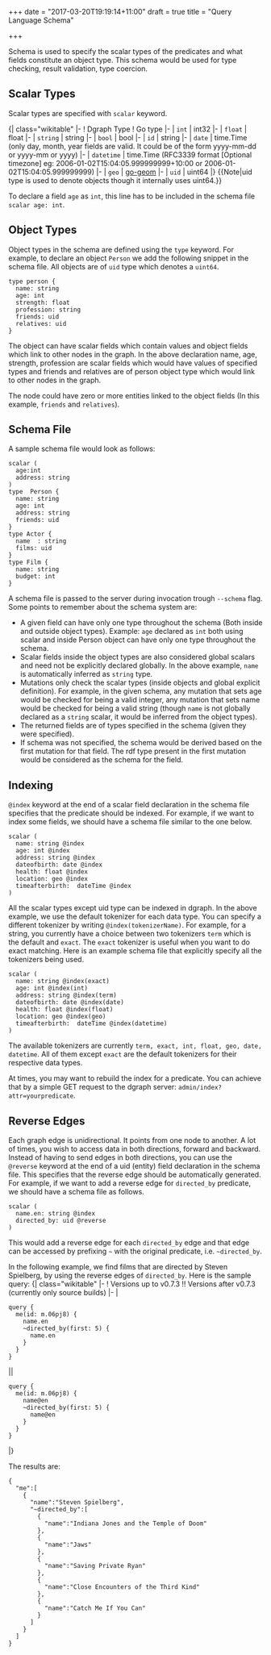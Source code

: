 +++
date = "2017-03-20T19:19:14+11:00"
draft = true
title = "Query Language Schema"

+++

Schema is used to specify the scalar types of the predicates and what fields constitute an object type. This schema would be used for type checking, result validation, type coercion.

## Scalar Types 

Scalar types are specified with `scalar` keyword.

{| class="wikitable"
|-
! Dgraph Type
! Go type
|-
| `int`
| int32
|-
| `float`
| float
|-
| `string`
| string
|-
| `bool`
| bool
|-
| `id`
|  string
|-
| `date`
|  time.Time (only day, month, year fields are valid. It could be of the form yyyy-mm-dd or yyyy-mm or yyyy)
|-
| `datetime`
|  time.Time (RFC3339 format [Optional timezone] eg: 2006-01-02T15:04:05.999999999+10:00 or 2006-01-02T15:04:05.999999999)
|-
| `geo`
|  [go-geom](https://github.com/twpayne/go-geom)
|-
| `uid`
|  uint64 
|}
{{Note|uid type is used to denote objects though it internally uses uint64.}}

To declare a field `age` as `int`, this line has to be included in the schema file `scalar age: int`.

## Object Types 
Object types in the schema are defined using the `type` keyword. For example, to declare an object  `Person` we add the following snippet in the schema file. All objects are of `uid` type which denotes a `uint64`.

```
type person {
  name: string
  age: int
  strength: float
  profession: string
  friends: uid
  relatives: uid
} 
```

The object can have scalar fields which contain values and object fields which link to other nodes in the graph. In the above declaration name, age, strength, profession are scalar fields which would have values of specified types and friends and relatives are of person object type which would link to other nodes in the graph.

The node could have zero or more entities linked to the object fields (In this example, `friends` and `relatives`).

## Schema File 
A sample schema file would look as follows:

```
scalar (
  age:int
  address: string
)
type  Person {
  name: string
  age: int
  address: string
  friends: uid
}
type Actor {
  name  : string
  films: uid 
}
type Film {
  name: string
  budget: int
}
```
A schema file is passed to the server during invocation trough `--schema` flag. Some points to remember about the schema system are:

* A given field can have only one type throughout the schema (Both inside and outside object types). Example: `age` declared as `int` both using scalar and inside Person object can have only one type throughout the schema.
* Scalar fields inside the object types are also considered global scalars and need not be explicitly declared globally. In the above example, `name` is automatically inferred as `string` type.
* Mutations only check the scalar types (inside objects and global explicit definition). For example, in the given schema, any mutation that sets age would be checked for being a valid integer, any mutation that sets name would be checked for being a valid string (though `name` is not globally declared as a `string` scalar, it would be inferred from the object types).
* The returned fields are of types specified in the schema (given they were specified).
* If schema was not specified, the schema would be derived based on the first mutation for that field.  The rdf type present in the first mutation would be considered as the schema for the field.

## Indexing 

`@index` keyword at the end of a scalar field declaration in the schema file specifies that the predicate should be indexed. For example, if we want to index some fields, we should have a schema file similar to the one below.
```
scalar (
  name: string @index
  age: int @index
  address: string @index
  dateofbirth: date @index
  health: float @index
  location: geo @index
  timeafterbirth:  dateTime @index
)
```

All the scalar types except uid type can be indexed in dgraph. In the above example, we use the default tokenizer for each data type. You can specify a different tokenizer by writing `@index(tokenizerName)`. For example, for a string, you currently have a choice between two tokenizers `term` which is the default and `exact`. The `exact` tokenizer is useful when you want to do exact matching. Here is an example schema file that explicitly specify all the tokenizers being used.

```
scalar (
  name: string @index(exact)
  age: int @index(int)
  address: string @index(term)
  dateofbirth: date @index(date)
  health: float @index(float)
  location: geo @index(geo)
  timeafterbirth:  dateTime @index(datetime)
)
```

The available tokenizers are currently `term, exact, int, float, geo, date, datetime`. All of them except `exact` are the default tokenizers for their respective data types.

At times, you may want to rebuild the index for a predicate. You can achieve that by a simple GET request to the dgraph server: `admin/index?attr=yourpredicate`.

## Reverse Edges
Each graph edge is unidirectional. It points from one node to another. A lot of times,  you wish to access data in both directions, forward and backward. Instead of having to send edges in both directions, you can use the `@reverse` keyword at the end of a uid (entity) field declaration in the schema file. This specifies that the reverse edge should be automatically generated. For example, if we want to add a reverse edge for `directed_by` predicate, we should have a schema file as follows.

```
scalar (
  name.en: string @index
  directed_by: uid @reverse
)
```

This would add a reverse edge for each `directed_by` edge and that edge can be accessed by prefixing `~` with the original predicate, i.e. `~directed_by`.

In the following example, we find films that are directed by Steven Spielberg, by using the reverse edges of `directed_by`. Here is the sample query:
{| class="wikitable"
|-
! Versions up to v0.7.3 !! Versions after v0.7.3 (currently only source builds)
|-
|
```
query {
  me(id: m.06pj8) {
    name.en
    ~directed_by(first: 5) {
      name.en
    }
  }
}
```
||
```
query {
  me(id: m.06pj8) {
    name@en
    ~directed_by(first: 5) {
      name@en
    }
  }
}
```
|}


The results are:
```
{
  "me":[
    {
      "name":"Steven Spielberg",
      "~directed_by":[
        {
          "name":"Indiana Jones and the Temple of Doom"
        },
        {
          "name":"Jaws"
        },
        {
          "name":"Saving Private Ryan"
        },
        {
          "name":"Close Encounters of the Third Kind"
        },
        {
          "name":"Catch Me If You Can"
        }
      ]
    }
  ]
}
```

